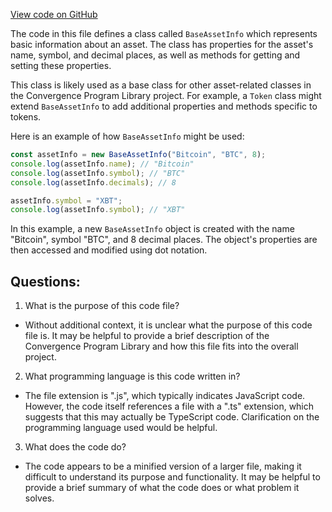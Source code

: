 [View code on GitHub](https://github.com/convergence-rfq/convergence-program-library/rfq/js/generated/accounts/BaseAssetInfo.js.map)

The code in this file defines a class called `BaseAssetInfo` which represents basic information about an asset. The class has properties for the asset's name, symbol, and decimal places, as well as methods for getting and setting these properties.

This class is likely used as a base class for other asset-related classes in the Convergence Program Library project. For example, a `Token` class might extend `BaseAssetInfo` to add additional properties and methods specific to tokens.

Here is an example of how `BaseAssetInfo` might be used:

```typescript
const assetInfo = new BaseAssetInfo("Bitcoin", "BTC", 8);
console.log(assetInfo.name); // "Bitcoin"
console.log(assetInfo.symbol); // "BTC"
console.log(assetInfo.decimals); // 8

assetInfo.symbol = "XBT";
console.log(assetInfo.symbol); // "XBT"
```

In this example, a new `BaseAssetInfo` object is created with the name "Bitcoin", symbol "BTC", and 8 decimal places. The object's properties are then accessed and modified using dot notation.
## Questions: 
 1. What is the purpose of this code file?
- Without additional context, it is unclear what the purpose of this code file is. It may be helpful to provide a brief description of the Convergence Program Library and how this file fits into the overall project.

2. What programming language is this code written in?
- The file extension is ".js", which typically indicates JavaScript code. However, the code itself references a file with a ".ts" extension, which suggests that this may actually be TypeScript code. Clarification on the programming language used would be helpful.

3. What does the code do?
- The code appears to be a minified version of a larger file, making it difficult to understand its purpose and functionality. It may be helpful to provide a brief summary of what the code does or what problem it solves.